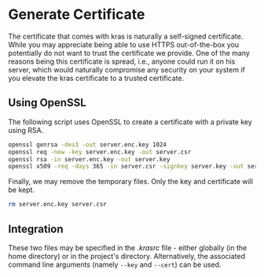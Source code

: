 # Generate Certificate

The certificate that comes with kras is naturally a self-signed certificate. While you may appreciate being able to use HTTPS out-of-the-box you potentially do not want to trust the certificate we provide. One of the many reasons being this certificate is spread, i.e., anyone could run it on his server, which would naturally compromise any security on your system if you elevate the kras certificate to a trusted certificate.

## Using OpenSSL

The following script uses OpenSSL to create a certificate with a private key using RSA.

```bash
openssl genrsa -des3 -out server.enc.key 1024
openssl req -new -key server.enc.key -out server.csr
openssl rsa -in server.enc.key -out server.key
openssl x509 -req -days 365 -in server.csr -signkey server.key -out server.crt
```

Finally, we may remove the temporary files. Only the key and certificate will be kept.

```bash
rm server.enc.key server.csr
```

## Integration

These two files may be specified in the *.krasrc* file - either globally (in the home directory) or in the project's directory. Alternatively, the associated command line arguments (namely `--key` and `--cert`) can be used.
